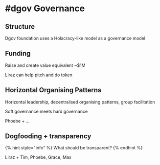 # \#dgov Governance

## Structure

Dgov foundation uses a Holacracy-like model as a governance model

## Funding

Raise and create value equivalent ~$1M

Liraz can help pitch and do token

## Horizontal Organising Patterns

Horizontal leadership, decentralised organising patterns, group facilitation

Soft governance meets hard governance

Phoebe + ...

## Dogfooding + transparency

{% hint style="info" %}
What should be transparent?
{% endhint %}

Liraz + Tim, Phoebe, Grace, Max

